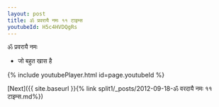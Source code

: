 ```yaml
---
layout: post
title: ॐ प्रवरायै नमः ११ टाइम्स
youtubeId: H5c4HVDQgRs
---
```

 
 
 ॐ प्रवरायै नमः  
 
 -  जो बहुत खास है 
 
  
 
  
 
 
 
 
 
 


{% include youtubePlayer.html id=page.youtubeId %}
 
[Next]({{ site.baseurl }}{% link  split1/_posts/2012-09-18-ॐ वरदायै नमः ११ टाइम्स.md%})
 
